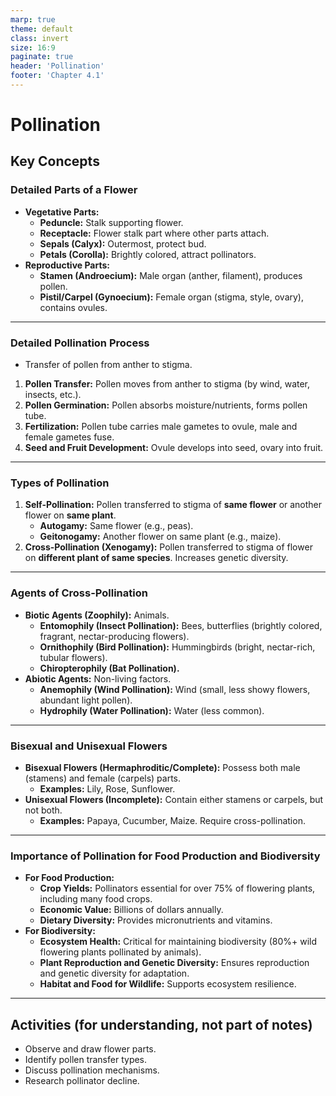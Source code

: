 ```yaml
---
marp: true
theme: default
class: invert
size: 16:9
paginate: true
header: 'Pollination'
footer: 'Chapter 4.1'
---
```


# Pollination

## Key Concepts

### Detailed Parts of a Flower

*   **Vegetative Parts:**
    *   **Peduncle:** Stalk supporting flower.
    *   **Receptacle:** Flower stalk part where other parts attach.
    *   **Sepals (Calyx):** Outermost, protect bud.
    *   **Petals (Corolla):** Brightly colored, attract pollinators.
*   **Reproductive Parts:**
    *   **Stamen (Androecium):** Male organ (anther, filament), produces pollen.
    *   **Pistil/Carpel (Gynoecium):** Female organ (stigma, style, ovary), contains ovules.

---

### Detailed Pollination Process

*   Transfer of pollen from anther to stigma.
1.  **Pollen Transfer:** Pollen moves from anther to stigma (by wind, water, insects, etc.).
2.  **Pollen Germination:** Pollen absorbs moisture/nutrients, forms pollen tube.
3.  **Fertilization:** Pollen tube carries male gametes to ovule, male and female gametes fuse.
4.  **Seed and Fruit Development:** Ovule develops into seed, ovary into fruit.

---

### Types of Pollination

1.  **Self-Pollination:** Pollen transferred to stigma of **same flower** or another flower on **same plant**.
    *   **Autogamy:** Same flower (e.g., peas).
    *   **Geitonogamy:** Another flower on same plant (e.g., maize).
2.  **Cross-Pollination (Xenogamy):** Pollen transferred to stigma of flower on **different plant of same species**. Increases genetic diversity.

---

### Agents of Cross-Pollination

*   **Biotic Agents (Zoophily):** Animals.
    *   **Entomophily (Insect Pollination):** Bees, butterflies (brightly colored, fragrant, nectar-producing flowers).
    *   **Ornithophily (Bird Pollination):** Hummingbirds (bright, nectar-rich, tubular flowers).
    *   **Chiropterophily (Bat Pollination).**
*   **Abiotic Agents:** Non-living factors.
    *   **Anemophily (Wind Pollination):** Wind (small, less showy flowers, abundant light pollen).
    *   **Hydrophily (Water Pollination):** Water (less common).

---

### Bisexual and Unisexual Flowers

*   **Bisexual Flowers (Hermaphroditic/Complete):** Possess both male (stamens) and female (carpels) parts.
    *   **Examples:** Lily, Rose, Sunflower.
*   **Unisexual Flowers (Incomplete):** Contain either stamens or carpels, but not both.
    *   **Examples:** Papaya, Cucumber, Maize. Require cross-pollination.

---

### Importance of Pollination for Food Production and Biodiversity

*   **For Food Production:**
    *   **Crop Yields:** Pollinators essential for over 75% of flowering plants, including many food crops.
    *   **Economic Value:** Billions of dollars annually.
    *   **Dietary Diversity:** Provides micronutrients and vitamins.
*   **For Biodiversity:**
    *   **Ecosystem Health:** Critical for maintaining biodiversity (80%+ wild flowering plants pollinated by animals).
    *   **Plant Reproduction and Genetic Diversity:** Ensures reproduction and genetic diversity for adaptation.
    *   **Habitat and Food for Wildlife:** Supports ecosystem resilience.

---

## Activities (for understanding, not part of notes)

*   Observe and draw flower parts.
*   Identify pollen transfer types.
*   Discuss pollination mechanisms.
*   Research pollinator decline.
